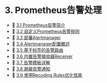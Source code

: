 # 3. Prometheus告警处理

* 📄 [3.1 Prometheus告警简介](3.%20Prometheus告警处理/3.1%20Prometheus告警简介.md)
* 📄 [3.2 自定义Prometheus告警规则](3.%20Prometheus告警处理/3.2%20自定义Prometheus告警规则.md)
* 📄 [3.3 部署Alertmanager](3.%20Prometheus告警处理/3.3%20部署Alertmanager.md)
* 📄 [3.4 Alertmanager配置概述](3.%20Prometheus告警处理/3.4%20Alertmanager配置概述.md)
* 📄 [3.5 基于标签的告警路由](3.%20Prometheus告警处理/3.5%20基于标签的告警路由.md)
* 📄 [3.6 内置告警接收器Receiver](3.%20Prometheus告警处理/3.6%20内置告警接收器Receiver.md)
* 📄 [3.7 告警模板详解](3.%20Prometheus告警处理/3.7%20告警模板详解.md)
* 📄 [3.8 屏蔽告警通知](3.%20Prometheus告警处理/3.8%20屏蔽告警通知.md)
* 📄 [3.9 使用Recoding Rules优化性能](3.%20Prometheus告警处理/3.9%20使用Recoding%20Rules优化性能.md)

‍
